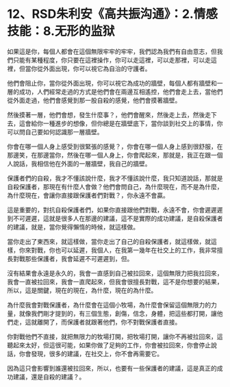 # 12、RSD朱利安《高共振沟通》：2.情感技能：8.无形的监狱

如果這是你，每個人都會在這個無限牢牢的牢牢，我們認為我們有自由意志，但我們只能有某種程度，你只要在這裡操作，你可以走這裡，可以走那裡，可以走這裡，但當你從外面出現，你可以視它為自治的守護者。

他們會阻止你，當你從外面出現，你可以視它為成功的牆壁，每個人都有牆壁和一層的成功，人們經常走過的方式是他們會在兩邊互相遙控，他們會走上去，當他們從外面走過，他們會感覺到那一股自殺的感覺，他們會摸著牆壁。

然後摸著一層，他們會想，發生什麼事？，他們會醒來，然後走上去，然後走下去，這會給你一種進步的想像，但你總是在牆壁底下，當你談到社交上的事情，你可以問自己要如何認識那一層牆壁。

你會在哪一個人身上感受到很緊張的感覺？，你會在哪一個人身上感到很舒服，在那邊笑，在那邊當你，然後在哪一個人身上，你會爬起來，那就是，我正在跟一個人說話，我相信他在外面的一層牆壁，我自己的牆壁。

保護者們的自殺，我才不懂該說什麼，我才不懂該說什麼，我只知道說話，那就是自殺保護者，那現在有什麼人會做？他們會問自己，為什麼現在，而不是為什麼，為什麼現在，會讓你直接跟保護者們對戰？，你永遠不會贏。

這是重要的，對抗自殺保護者們，如果你直接跟他們對戰，永遠不會，你會遲遲遲到不可遲遲，這就是很多人在那邊的建議，這不是實際的成功建議，是自殺保護者的建議，就是，當你覺得懶惰的時候，就這樣做。

當你走出了東西來，就這樣做，當你走出了自己的自殺保護者，就這樣做，就這樣，你來對戰，你也可以延遲，我個人，在我第一幾年在社交上的工作，我非常擅長對戰那些保護者，我會延遲不可遲遲到，但。

沒有結果會永遠是永久的，我會一直感到自己被拉回來，這個無限力把我拉回來，我會一直被拉回來，我會一直爬起來，但我會很擅長對戰，這不是你想要的結果，所以，這是關鍵，現在的現在，為什麼，現在的為什麼。

為什麼我會對戰保護者，為什麼會在這個小牧場，為什麼會保留這個無限力的力量，就像我們剛才提到的，有三個生態，創傷，信念，身體，把這些都打開，讓他們走，這就離開了，而保護者就跟著他們，你不對戰保護者直接。

你對戰他們不直接，就把無限力的牧場打開，把牧場打開，讓你不再被拉回來，這聽起來太好，但這很可能，如果你做了足夠的工作，你會被拉回來，你會停止說話，你會發現，很多的建議，在社交上，你不會再需要它。

因為這只會影響到誰還被拉回來，所以，也要有一些保護者的建議，這是真正的成功建議，還是自殺的建議？。